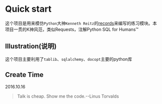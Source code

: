 # Quick start
这个项目是用来模仿``Python``大神``Kenneth Reitz``的[records](https://github.com/kennethreitz/records)来编写的练习模块。本项目一贯的K神风范，类似Requests，注解Python SQL for Humans™

## Illustration(说明)
这个项目主要利用了``tablib``、``sqlalchemy``、``docopt``主要的python库

## Create Time
2016.10.16

> Talk is cheap. Show me the code.--Linus Torvalds
